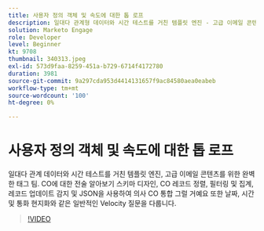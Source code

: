 ```yaml
---
title: 사용자 정의 객체 및 속도에 대한 톱 로프
description: 일대다 관계형 데이터와 시간 테스트를 거친 템플릿 엔진 - 고급 이메일 콘텐츠를 위한 완벽한 태그 팀 CO 레코드 정렬, 필터링 및 집계, 레코드 업데이트 감지 및 JSON을 사용한 의사 CO 통합과 같은 CO 스키마 설계를 위한 전술을 알아봅니다.
solution: Marketo Engage
role: Developer
level: Beginner
kt: 9708
thumbnail: 340313.jpeg
exl-id: 573d9faa-8259-451a-b729-6714f4172780
duration: 3981
source-git-commit: 9a297cda953d4414131657f9ac84580aea0eabeb
workflow-type: tm+mt
source-wordcount: '100'
ht-degree: 0%

---
```


# 사용자 정의 객체 및 속도에 대한 톱 로프

일대다 관계 데이터와 시간 테스트를 거친 템플릿 엔진, 고급 이메일 콘텐츠를 위한 완벽한 태그 팀. CO에 대한 전술 알아보기
스키마 디자인, CO 레코드 정렬, 필터링 및 집계, 레코드 업데이트 감지 및 JSON을 사용하여 의사 CO 통합 그럴 거예요
또한 날짜, 시간 및 통화 현지화와 같은 일반적인 Velocity 질문을 다룹니다.

>[!VIDEO](https://video.tv.adobe.com/v/340313/?quality=12&learn=on)
